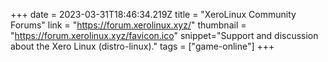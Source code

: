 +++
date = 2023-03-31T18:46:34.219Z
title = "XeroLinux Community Forums"
link = "https://forum.xerolinux.xyz/"
thumbnail = "https://forum.xerolinux.xyz/favicon.ico"
snippet="Support and discussion about the Xero Linux (distro-linux)."
tags = ["game-online"]
+++
